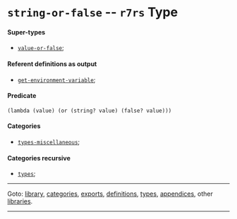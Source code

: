

<a id='type__r7rs__string-or-false'></a>

# `string-or-false` -- `r7rs` Type


<a id='type__r7rs__string-or-false__super-types'></a>

#### Super-types

 * [`value-or-false`](../../r7rs/types/value-or-false.md#type__r7rs__value-or-false);


<a id='type__r7rs__string-or-false__referent-definitions-output'></a>

#### Referent definitions as output

 * [`get-environment-variable`](../../r7rs/definitions/get-environment-variable.md#definition__r7rs__get-environment-variable);


<a id='type__r7rs__string-or-false__predicate'></a>

#### Predicate

````
(lambda (value) (or (string? value) (false? value)))
````


<a id='type__r7rs__string-or-false__categories'></a>

#### Categories

 * [`types-miscellaneous`](../../r7rs/categories/types-miscellaneous.md#category__r7rs__types-miscellaneous);


<a id='type__r7rs__string-or-false__categories-recursive'></a>

#### Categories recursive

 * [`types`](../../r7rs/categories/types.md#category__r7rs__types);

----

Goto: [library](../../r7rs/_index.md#library__r7rs), [categories](../../r7rs/categories/_index.md#toc__r7rs__categories), [exports](../../r7rs/exports/_index.md#toc__r7rs__exports), [definitions](../../r7rs/definitions/_index.md#toc__r7rs__definitions), [types](../../r7rs/types/_index.md#toc__r7rs__types), [appendices](../../r7rs/appendices/_index.md#toc__r7rs__appendices), other [libraries](../../_libraries.md#toc__libraries).

----

